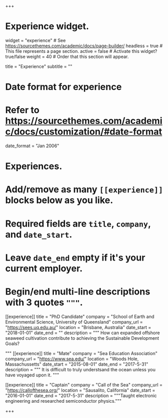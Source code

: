 +++
# Experience widget.
widget = "experience"  # See https://sourcethemes.com/academic/docs/page-builder/
headless = true  # This file represents a page section.
active = false  # Activate this widget? true/false
weight = 40  # Order that this section will appear.

title = "Experience"
subtitle = ""

# Date format for experience
#   Refer to https://sourcethemes.com/academic/docs/customization/#date-format
date_format = "Jan 2006"

# Experiences.
#   Add/remove as many `[[experience]]` blocks below as you like.
#   Required fields are `title`, `company`, and `date_start`.
#   Leave `date_end` empty if it's your current employer.
#   Begin/end multi-line descriptions with 3 quotes `"""`.
[[experience]]
  title = "PhD Candidate"
  company = "School of Earth and Environmental Science, University of Queensland"
  company_url = "https://sees.uq.edu.au/"
  location = "Brisbane, Australia"
  date_start = "2018-01-01"
  date_end = ""
  description = """
  How can expanded offshore seaweed cultivation contribute to achieving the Sustainable Development Goals?
  
  """
[[experience]]
  title = "Mate"
  company = "Sea Education Association"
  company_url = "https://www.sea.edu/"
  location = "Woods Hole, Massachussetts"
  date_start = "2015-08-01"
  date_end = "2017-5-31"
  description = """ It is difficult to truly understsand the ocean unless you have voyaged upon it. """
  
[[experience]]
  title = "Captain"
  company = "Call of the Sea"
  company_url = "https://callofthesea.org/"
  location = "Sausalito, California"
  date_start = "2016-01-01"
  date_end = "2017-5-31"
  description = """Taught electronic engineering and researched semiconductor physics."""

+++

